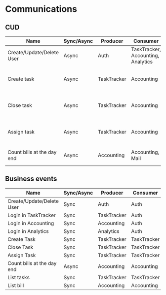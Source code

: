 # Communications

## CUD

| Name                       | Sync/Async | Producer    | Consumer                           | Data                                    |
| -------------------------- | ---------- | ----------- | ---------------------------------- | --------------------------------------- |
| Create/Update/Delete User  | Async      | Auth        | TaskTracker, Accounting, Analytics | User data                               |
| Create task                | Async      | TaskTracker | Accounting                         | Cost of task, task description, User id |
| Close task                 | Async      | TaskTracker | Accounting                         | Cost of task, task description, User id |
| Assign task                | Async      | TaskTracker | Accounting                         | Cost of task, task description, User id |
| Count bills at the day end | Async      | Accounting  | Accounting, Mail                   | User, amount of money                   |

## Business events

| Name                       | Sync/Async | Producer    | Consumer    |
| -------------------------- | ---------- | ----------- | ----------- |
| Create/Update/Delete User  | Sync       | Auth        | Auth        |
| Login in TaskTracker       | Sync       | TaskTracker | Auth        |
| Login in Accounting        | Sync       | Accounting  | Auth        |
| Login in Analytics         | Sync       | Analytics   | Auth        |
| Create Task                | Sync       | TaskTracker | TaskTracker |
| Close Task                 | Sync       | TaskTracker | TaskTracker |
| Assign Task                | Sync       | TaskTracker | TaskTracker |
| Count bills at the day end | Async      | Accounting  | Accounting  |
| List tasks                 | Sync       | TaskTracker | TaskTracker |
| List bill                  | Sync       | Accounting  | Accounting  |
